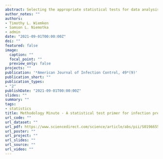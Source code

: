 ```yaml
---
abstract: Selecting the appropriate statistical tests for data analysis is a critical skill for the infection preventionist (IP), both for analyzing their own data as well as evaluating the scientific literature methodology. Obtaining results from data analyses has never been easier thanks to computational improvements, but the interpretation of results relies on a keen awareness that the approach was sound. The purpose of this primer is to introduce the infection preventionist to the ideas behind hypothesis testing with a focus on statistical test selection.
author_notes: ""
authors:
- Timothy L. Wiemken
- Samson L. Niemotka
- admin
date: "2021-09-01T00:00:00Z"
doi: ""
featured: false
image:
  caption: ""
  focal_point: ""
  preview_only: false
projects: ""
publication: '*American Journal of Infection Control, 49*(9)'
publication_short: ""
publication_types:
- "2"
publishDate: "2021-09-01T00:00:00Z"
slides: ""
summary: ""
tags:
- statistics
title: Methodology Minute - A statistical test primer for infection prevention and control
url_code: ""
url_dataset: ""
url_pdf: https://www.sciencedirect.com/science/article/abs/pii/S0196655321001978
url_poster: ""
url_project: ""
url_slides: ""
url_source: ""
url_video: ""
---
```

